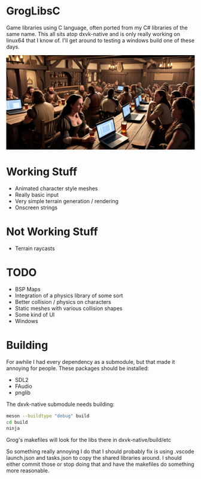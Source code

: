 # GrogLibsC
Game libraries using C language, often ported from my C# libraries of the same name.  This all sits atop dxvk-native and is only really working on linux64 that I know of.  I'll get around to testing a windows build one of these days.

![alt text](https://github.com/Kharzette/MiscMedia/blob/master/GrogLibsC.png?raw=true "Groggy")

# Working Stuff
- Animated character style meshes
- Really basic input
- Very simple terrain generation / rendering
- Onscreen strings

# Not Working Stuff
- Terrain raycasts

# TODO
- BSP Maps
- Integration of a physics library of some sort
- Better collision / physics on characters
- Static meshes with various collision shapes
- Some kind of UI
- Windows

# Building
For awhile I had every dependency as a submodule, but that made it annoying for people.  These packages should be installed:
- SDL2
- FAudio
- pnglib

The dxvk-native submodule needs building:
```bash
meson --buildtype "debug" build
cd build
ninja
```
Grog's makefiles will look for the libs there in dxvk-native/build/etc

So something really annoying I do that I should probably fix is using .vscode launch.json and tasks.json to copy the shared libraries around.  I should either commit those or stop doing that and have the makefiles do something more reasonable.